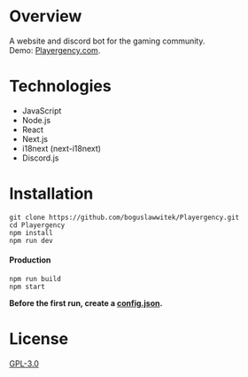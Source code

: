 # Overview
A website and discord bot for the gaming community.  
Demo: [Playergency.com](https://www.playergency.com).

# Technologies
- JavaScript
- Node.js
- React
- Next.js
- i18next (next-i18next)
- Discord.js

# Installation
```
git clone https://github.com/boguslawwitek/Playergency.git
cd Playergency
npm install
npm run dev
```
#### Production
```
npm run build
npm start
```

**Before the first run, create a [config.json](https://github.com/boguslawwitek/Playergency/blob/main/config.example.json).**

# License
[GPL-3.0](https://github.com/boguslawwitek/Playergency/blob/main/LICENSE)